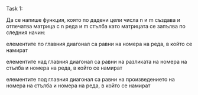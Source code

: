 Task 1:

Да се напише функция, която по дадени цели числа n и m създава и отпечатва матрица с n реда и m стълба като матрицата се запълва по следния начин:

  елементите по главния диагонал са равни на номера на реда, в който се намират

  елементите над главния диагонал са равни на разликата на номера на стълба и номера на реда, в който се намират

  елементите под главния диагонал са равни на произведението на номера на стълба и номера на реда, в който се намират
